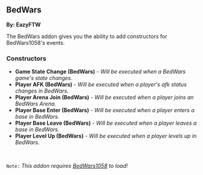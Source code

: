 ## BedWars
**By: EazyFTW**
<br>

The BedWars addon gives you the ability to add constructors for BedWars1058's events.
<br>

### Constructors
* **Game State Change (BedWars)** - *Will be executed when a BedWars game's state changes.*
* **Player AFK (BedWars)** - *Will be executed when a player's afk status changes in BedWars.*
* **Player Arena Join (BedWars)** - *Will be executed when a player joins an BedWars Arena.*
* **Player Base Enter (BedWars)** - *Will be executed when a player enters a base in BedWars.*
* **Player Base Leave (BedWars)** - *Will be executed when a player leaves a base in BedWars.*
* **Player Level Up (BedWars)** - *Will be executed when a player levels up in BedWars.*

<br>

`Note:` *This addon requires [BedWars1058](https://www.spigotmc.org/resources/bedwars1058-opensource.97320/) to load!*
<br>